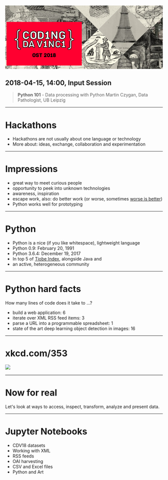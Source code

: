 ![](
cdvhome.png)

## 2018-04-15, 14:00, Input Session

> **Python 101** - Data processing with Python
> Martin Czygan, Data Pathologist, UB Leipzig

----

# Hackathons

* Hackathons are not usually about one language or technology
* More about: ideas, exchange, collaboration and experimentation

----

# Impressions

<!-- What I learned so far: -->

* great way to meet curious people
* opportunity to peek into unknown technologies
* awareness, inspiration
* escape work, also: do better work (or worse, sometimes [worse is better](https://en.wikipedia.org/wiki/Worse_is_better))
* Python works well for prototyping

----

# Python

* Python is a nice (if you like whitespace), lightweight language
* Python 0.9: February 20, 1991
* Python 3.6.4: December 19, 2017
* In top 5 of [Tiobe Index](https://www.tiobe.com/tiobe-index/), alongside Java and
* an active, heterogeneous community

----

# Python hard facts

How many lines of code does it take to ...?

* build a web application: 6
* iterate over XML RSS feed items: 3
* parse a URL into a programmable spreadsheet: 1
* state of the art deep learning object detection in images: 16

----

# xkcd.com/353

![](https://imgs.xkcd.com/comics/python.png)


----

# Now for real

Let's look at ways to access, inspect, transform, analyze and present data.

----

# Jupyter Notebooks

* CDV18 datasets
* Working with XML
* RSS feeds
* OAI harvesting
* CSV and Excel files
* Python and Art

<!--

# TODO

Datasets:

* look at example data sets and apis

Where to try Python:

* repl.it

Beautiful Python:

* a [few](https://wiki.python.org/moin/Powerful%20Python%20One-Liners) [one](https://www.quora.com/What-are-some-of-the-most-elegant-greatest-Python-one-liners) [liners](https://gist.github.com/craigls/2712084), 8 queens, ...
* mixed typed arrays, multi paradigm
* list comprehensions, generators

Packages:

* one notebook per package, 5 minutes, 10 packages

----

* The data simple format: json - maps to dictionaries
* IPython and Jupyter (g.co/colab)
* working with APIs: requests
* oai: sickle
* tabular data: pandas
* geographic data: geopandas
* basemap, OSM: https://rabernat.github.io/research_computing/intro-to-basemap.html
* deep learning and neural art: keras
* search engine: https://elasticsearch-py.readthedocs.io/en/master/
* scraping: BeautifulSoup
* imaging: Pillow
* working with text: gensim, nltk
* web app: django, flask

-->
